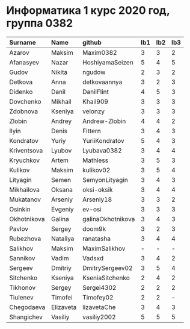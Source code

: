 # Информатика 1 курс 2020 год, группа 0382
| Surname     | Name      | github            | lb1   | lb2   | lb3   |
|:------------|:----------|:------------------|:------|:------|:------|
| Azarov      | Maksim    | Maxim0382         | 3     | 3     | 2     |
| Afanasyev   | Nazar     | HoshiyamaSeizen   | 5     | 4     | 5     |
| Gudov       | Nikita    | ngudow            | 2     | 3     | 2     |
| Detkova     | Anna      | detkovaannya      | 3     | 2     | 3     |
| Didenko     | Danil     | DanilFlint        | 4     | 5     | 3     |
| Dovchenko   | Mikhail   | Khail909          | 3     | 3     | 3     |
| Zdobnova    | Kseniya   | velonzy           | 3     | 3     | 3     |
| Zlobin      | Andrey    | Andrew-Zlobin     | 4     | 4     | 2     |
| Ilyin       | Denis     | Fittern           | 3     | 4     | 3     |
| Kondratov   | Yuriy     | YuriiKondratov    | 5     | 4     | 3     |
| Kriventsova | Lyubov    | Lyubava0382       | 3     | 4     | 4     |
| Kryuchkov   | Artem     | Mathless          | 3     | 5     | 3     |
| Kulikov     | Maksim    | kulikov02         | 3     | 5     | 4     |
| Lityagin    | Semen     | SemyonLityagin    | 3     | 4     | 3     |
| Mikhailova  | Oksana    | oksi-oksik        | 3     | 4     | 4     |
| Mukatanov   | Arseniy   | Arseniy18         | 3     | 3     | 2     |
| Osinkin     | Evgeniy   | ev-osi            | 3     | 3     | 3     |
| Okhotnikova | Galina    | galinaOkhotnikova | 3     | 4     | 3     |
| Pavlov      | Sergey    | doom9k            | 3     | 2     | 3     |
| Rubezhova   | Nataliya  | ranatasha         | 3     | 4     | 4     |
| Salikhov    | Maksim    | MaximSalikhov     | -     | -     | -     |
| Sannikov    | Vadim     | Vadsxd            | 3     | 4     | 2     |
| Sergeev     | Dmitriy   | DmitrySergeev02   | 3     | 5     | 4     |
| Sitchenko   | Kseniya   | KseniaSitchenko   | 2     | 4     | 2     |
| Tikhonov    | Sergey    | Sergei4302        | 2     | 2     | 2     |
| Tiulenev    | Timofei   | Timofey02         | 2     | 2     | -     |
| Chegodaeva  | Elizaveta | lizavetaChe       | 3     | 4     | 3     |
| Shangichev  | Vasiliy   | vasiliy2002       | 5     | 5     | 5     |